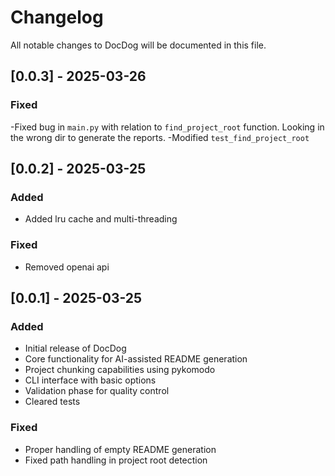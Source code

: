 # Changelog

All notable changes to DocDog will be documented in this file.

## [0.0.3] - 2025-03-26
### Fixed
-Fixed bug in `main.py` with relation to `find_project_root` function. Looking in the wrong dir to generate the reports. 
-Modified `test_find_project_root`

## [0.0.2] - 2025-03-25

### Added
- Added lru cache and multi-threading

### Fixed
- Removed openai api

## [0.0.1] - 2025-03-25

### Added
- Initial release of DocDog
- Core functionality for AI-assisted README generation
- Project chunking capabilities using pykomodo 
- CLI interface with basic options
- Validation phase for quality control
- Cleared tests 

### Fixed
- Proper handling of empty README generation
- Fixed path handling in project root detection